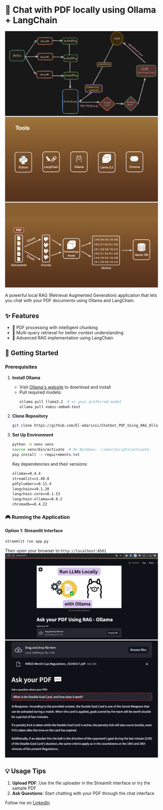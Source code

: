 # 🤖 Chat with PDF locally using Ollama + LangChain
<img src='./Images/Rag.png'></img>
<br>
<img src='./Images/Tools.png'></img>
<br>
<img src='./Images/Pre-processing.png'></img>

A powerful local RAG (Retrieval Augmented Generation) application that lets you chat with your PDF documents using Ollama and LangChain.



## ✨ Features

- 📄 PDF processing with intelligent chunking
- 🧠 Multi-query retrieval for better context understanding
- 🎯 Advanced RAG implementation using LangChain


## 🚀 Getting Started

### Prerequisites

1. **Install Ollama**
   - Visit [Ollama's website](https://ollama.ai) to download and install
   - Pull required models:
     ```bash
     ollama pull llama3.2  # or your preferred model
     ollama pull nomic-embed-text
     ```

2. **Clone Repository**
   ```bash
   git clone https://github.com/El-adarissi/Chatbot_PDF_Using_RAG_Ollama_locally-
   ```

3. **Set Up Environment**
   ```bash
   python -m venv venv
   source venv/bin/activate  # On Windows: .\venv\Scripts\activate
   pip install -r requirements.txt
   ```

   Key dependencies and their versions:
   ```txt
   ollama==0.4.4
   streamlit==1.40.0
   pdfplumber==0.11.4
   langchain==0.1.20
   langchain-core==0.1.53
   langchain-ollama==0.0.2
   chromadb==0.4.22
   ```

### 🎮 Running the Application

#### Option 1: Streamlit Interface
```bash
straemlit run app.py
```
Then open your browser to `http://localhost:8501`
<img src='./Images/home.jpg'></img>
<br>
<img src='./Images/QA.jpg'></img>


## 💡 Usage Tips

1. **Upload PDF**: Use the file uploader in the Streamlit interface or try the sample PDF
2. **Ask Questions**: Start chatting with your PDF through the chat interface


Follow me on [LinkedIn](https://www.linkedin.com/in/abdelazizel-adarissi/)
